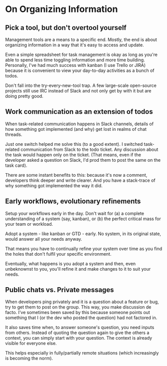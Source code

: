 # On Organizing Information

## Pick a tool, but don't overtool yourself

Management tools are a means to a specific end. Mostly, the end is about organizing information in a way that it's easy to access and update.

Even a simple spreadsheet for task management is okay as long as you're able to spend less time toggling information and more time building. Personally, I've had much success with kanban (I use Trello or JIRA) because it is convenient to view your day-to-day activities as a bunch of todos.

Don't fall into the try-every-new-tool trap. A few large-scale open-source projects still use IRC instead of Slack and not only get by with it but are doing pretty good.

## Work communication as an extension of todos

When task-related communication happens in Slack channels, details of how something got implemented (and why) get lost in realms of chat threads.

Just one switch helped me solve this (to a good extent). I switched task-related communication from Slack to the todo ticket. Any discussion about the task would happen only on the ticket. (That means, even if the developer asked a question on Slack, I'd prod them to post the same on the task card). 

There are some instant benefits to this: because it's now a comment, developers think deeper and write clearer. And you have a stack-trace of why something got implemented the way it did.

## Early workflows, evolutionary refinements

Setup your workflows early in the day. Don't wait for (a) a complete understanding of a system (say, kanban), or (b) the perfect critical mass for your team or workload. 

Adopt a system - like kanban or GTD - early. No system, in its original state, would answer all your needs anyway.

That means you have to continually refine your system over time as you find the holes that don't fulfil your specific environment.

Eventually, what happens is you adopt a system and then, even unbeknownst to you, you'll refine it and make changes to it to suit your needs.

## Public chats vs. Private messages

When developers ping privately and it is a question about a feature or bug, try to get them to post on the group. This way, you make discussion de facto. I've sometimes been saved by this because someone points out something that I (or the dev who posted the question) had not factored in.

It also saves time when, to answer someone's question, you need inputs from others. Instead of quoting the question again to give the others a context, you can simply start with your question. The context is already visible for everyone else.

This helps especially in fully/partially remote situations (which increasingly is becoming the norm).
